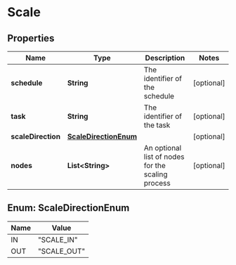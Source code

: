 
# Scale

## Properties
Name | Type | Description | Notes
------------ | ------------- | ------------- | -------------
**schedule** | **String** | The identifier of the schedule |  [optional]
**task** | **String** | The identifier of the task |  [optional]
**scaleDirection** | [**ScaleDirectionEnum**](#ScaleDirectionEnum) |  |  [optional]
**nodes** | **List&lt;String&gt;** | An optional list of nodes for the scaling process |  [optional]


<a name="ScaleDirectionEnum"></a>
## Enum: ScaleDirectionEnum
Name | Value
---- | -----
IN | &quot;SCALE_IN&quot;
OUT | &quot;SCALE_OUT&quot;



